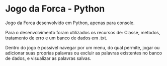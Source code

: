 # Jogo da Forca - Python

Jogo da Forca desenvolvido em Python, apenas para console.

Para o desenvolvimento foram utilizados os recursos de: Classe, metodos, tratamento de erro e um banco de dados em .txt.

Dentro do jogo é possivel navegar por um menu, do qual permite, jogar ou adicionar suas proprias palavras ou excluir as palavras existentes no banco de dados, e visualizar as palavras salvas.
